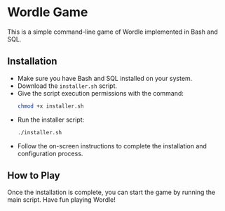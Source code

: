 
# Wordle Game

This is a simple command-line game of Wordle implemented in Bash and SQL.

## Installation

- Make sure you have Bash and SQL installed on your system.
- Download the `installer.sh` script.
- Give the script execution permissions with the command:
    ```bash
    chmod +x installer.sh
    ```
- Run the installer script:
    ```bash
    ./installer.sh
    ```
- Follow the on-screen instructions to complete the installation and configuration process.

## How to Play

Once the installation is complete, you can start the game by running the main script. Have fun playing Wordle!




